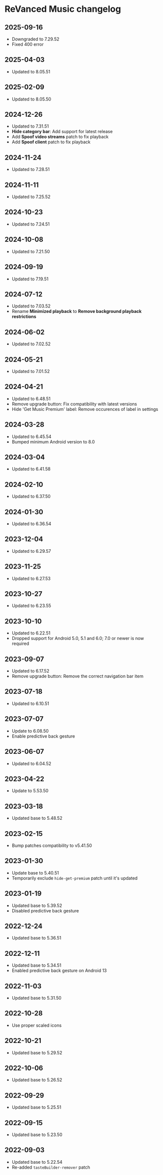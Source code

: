 # ReVanced Music changelog

## 2025-09-16
- Downgraded to 7.29.52
- Fixed 400 error

## 2025-04-03
- Updated to 8.05.51

## 2025-02-09
- Updated to 8.05.50

## 2024-12-26
- Updated to 7.31.51
- **Hide category bar**: Add support for latest release
- Add **Spoof video streams** patch to fix playback
- Add **Spoof client** patch to fix playback

## 2024-11-24
- Updated to 7.28.51

## 2024-11-11
- Updated to 7.25.52

## 2024-10-23
- Updated to 7.24.51

## 2024-10-08
- Updated to 7.21.50

## 2024-09-19
- Updated to 7.19.51

## 2024-07-12
- Updated to 7.03.52
- Rename **Minimized playback** to **Remove background playback restrictions**

## 2024-06-02
- Updated to 7.02.52

## 2024-05-21
- Updated to 7.01.52

## 2024-04-21
- Updated to 6.48.51
- Remove upgrade button: Fix compatibility with latest versions
- Hide 'Get Music Premium' label: Remove occurences of label in settings

## 2024-03-28
- Updated to 6.45.54
- Bumped minimum Android version to 8.0

## 2024-03-04
- Updated to 6.41.58

## 2024-02-10
- Updated to 6.37.50

## 2024-01-30
- Updated to 6.36.54

## 2023-12-04
- Updated to 6.29.57

## 2023-11-25
- Updated to 6.27.53

## 2023-10-27
- Updated to 6.23.55

## 2023-10-10
- Updated to 6.22.51
- Dropped support for Android 5.0, 5.1 and 6.0; 7.0 or newer is now required

## 2023-09-07
- Updated to 6.17.52
- Remove upgrade button: Remove the correct navigation bar item

## 2023-07-18
- Updated to 6.10.51

## 2023-07-07
- Update to 6.08.50
- Enable predictive back gesture

## 2023-06-07
- Updated to 6.04.52

## 2023-04-22
- Update to 5.53.50

## 2023-03-18
- Updated base to 5.48.52

## 2023-02-15
- Bump patches compatibility to v5.41.50

## 2023-01-30
- Update base to 5.40.51
- Temporarily exclude `hide-get-premium` patch until it's updated

## 2023-01-19
- Updated base to 5.39.52
- Disabled predictive back gesture

## 2022-12-24
- Updated base to 5.36.51

## 2022-12-11
- Updated base to 5.34.51
- Enabled predictive back gesture on Android 13

## 2022-11-03
- Updated base to 5.31.50

## 2022-10-28
- Use proper scaled icons

## 2022-10-21
- Updated base to 5.29.52

## 2022-10-06
- Updated base to 5.26.52

## 2022-09-29
- Updated base to 5.25.51

## 2022-09-15
- Updated base to 5.23.50

## 2022-09-03
- Updated base to 5.22.54
- Re-added `tasteBuilder-remover` patch
